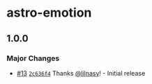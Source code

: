 # astro-emotion

## 1.0.0

### Major Changes

- [#13](https://github.com/lilnasy/gratelets/pull/13) [`2c636f4`](https://github.com/lilnasy/gratelets/commit/2c636f4bf10ecc36fa066310bd0a22348ead81b1) Thanks [@lilnasy](https://github.com/lilnasy)! - Initial release
